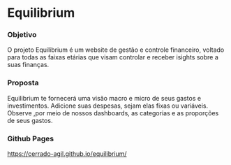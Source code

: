 # Equilibrium
### Objetivo
O projeto Equilibrium é um website de gestão e controle financeiro, voltado para todas as faixas etárias que visam controlar e receber isights sobre a suas finanças.

### Proposta
Equilibrium te fornecerá uma visão macro e micro de seus gastos e investimentos. Adicione suas despesas, sejam elas fixas ou variáveis. Observe ,por meio de nossos dashboards, as categorias e as proporções de seus gastos.

### Github Pages
https://cerrado-agil.github.io/equilibrium/
